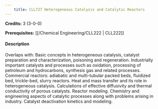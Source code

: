 ```yaml
---
    title: CLL727 Heterogeneous Catalysis and Catalytic Reactors
---
```

**Credits:** 3 (3-0-0)



**Prerequisites:** [[/Chemical Engineering/CLL222 | CLL222]]

#### Description 
Overlaps with: Basic concepts in heterogeneous catalysis, catalyst preparation and characterization, poisoning and regeneration. Industrially important catalysts and processes such as oxidation, processing of petroleum and hydrocarbons, synthesis gas and related processes. Commercial reactors: adiabatic and multi-tubular packed beds, fluidized bed, trickle-bed, slurry reactors. Heat and mass transfer and its role in heterogeneous catalysis. Calculations of effective diffusivity and thermal conductivity of porous catalysts. Reactor modeling. Chemistry and engineering aspects of catalytic processes along with problems arising in industry. Catalyst deactivation kinetics and modeling.